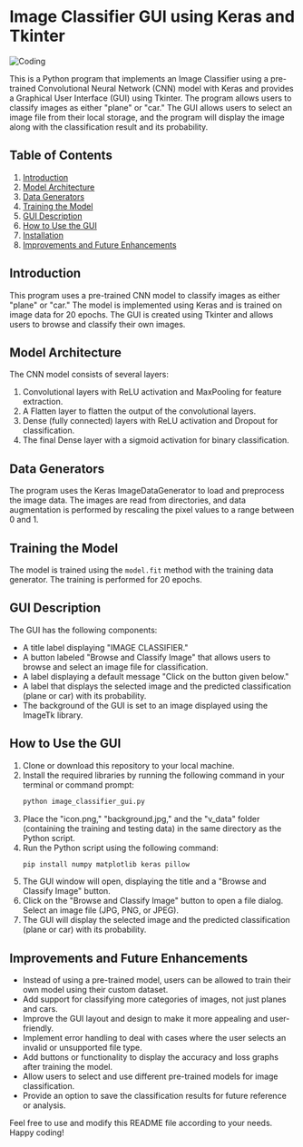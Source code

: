 # Image Classifier GUI using Keras and Tkinter

![Coding](https://cdn-icons-png.flaticon.com/512/7580/7580978.png)

This is a Python program that implements an Image Classifier using a pre-trained Convolutional Neural Network (CNN) model with Keras and provides a Graphical User Interface (GUI) using Tkinter. The program allows users to classify images as either "plane" or "car." The GUI allows users to select an image file from their local storage, and the program will display the image along with the classification result and its probability.

## Table of Contents
1. [Introduction](#introduction)
2. [Model Architecture](#model-architecture)
3. [Data Generators](#data-generators)
4. [Training the Model](#training-the-model)
5. [GUI Description](#gui-description)
6. [How to Use the GUI](#how-to-use-the-gui)
7. [Installation](#installation)
8. [Improvements and Future Enhancements](#improvements-and-future-enhancements)

## Introduction
This program uses a pre-trained CNN model to classify images as either "plane" or "car." The model is implemented using Keras and is trained on image data for 20 epochs. The GUI is created using Tkinter and allows users to browse and classify their own images.

## Model Architecture
The CNN model consists of several layers:
1. Convolutional layers with ReLU activation and MaxPooling for feature extraction.
2. A Flatten layer to flatten the output of the convolutional layers.
3. Dense (fully connected) layers with ReLU activation and Dropout for classification.
4. The final Dense layer with a sigmoid activation for binary classification.

## Data Generators
The program uses the Keras ImageDataGenerator to load and preprocess the image data. The images are read from directories, and data augmentation is performed by rescaling the pixel values to a range between 0 and 1.

## Training the Model
The model is trained using the `model.fit` method with the training data generator. The training is performed for 20 epochs.

## GUI Description
The GUI has the following components:
- A title label displaying "IMAGE CLASSIFIER."
- A button labeled "Browse and Classify Image" that allows users to browse and select an image file for classification.
- A label displaying a default message "Click on the button given below."
- A label that displays the selected image and the predicted classification (plane or car) with its probability.
- The background of the GUI is set to an image displayed using the ImageTk library.

## How to Use the GUI
1. Clone or download this repository to your local machine.
2. Install the required libraries by running the following command in your terminal or command prompt:
	```bash
	python image_classifier_gui.py
	```
3. Place the "icon.png," "background.jpg," and the "v_data" folder (containing the training and testing data) in the same directory as the Python script.
4. Run the Python script using the following command:
	```bash
	pip install numpy matplotlib keras pillow
	```
5. The GUI window will open, displaying the title and a "Browse and Classify Image" button.
6. Click on the "Browse and Classify Image" button to open a file dialog. Select an image file (JPG, PNG, or JPEG).
7. The GUI will display the selected image and the predicted classification (plane or car) with its probability.

## Improvements and Future Enhancements
- Instead of using a pre-trained model, users can be allowed to train their own model using their custom dataset.
- Add support for classifying more categories of images, not just planes and cars.
- Improve the GUI layout and design to make it more appealing and user-friendly.
- Implement error handling to deal with cases where the user selects an invalid or unsupported file type.
- Add buttons or functionality to display the accuracy and loss graphs after training the model.
- Allow users to select and use different pre-trained models for image classification.
- Provide an option to save the classification results for future reference or analysis.

Feel free to use and modify this README file according to your needs. Happy coding!
